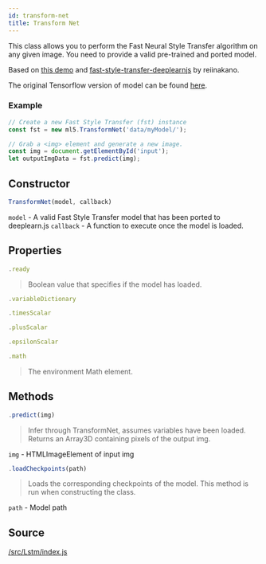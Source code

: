 ```yaml
---
id: transform-net
title: Transform Net
---
```


This class allows you to perform the Fast Neural Style Transfer algorithm on any given image. You need to provide a valid pre-trained and ported model. 

Based on [this demo](https://github.com/PAIR-code/deeplearnjs/tree/0608feadbd897bca6ec7abf3340515fe5f2de1c2/demos/fast-style-transfer)
and [fast-style-transfer-deeplearnjs](https://github.com/reiinakano/fast-style-transfer-deeplearnjs) by reiinakano.

The original Tensorflow version of model can be found [here](https://github.com/lengstrom/fast-style-transfer).

### Example

```javascript
// Create a new Fast Style Transfer (fst) instance
const fst = new ml5.TransformNet('data/myModel/');

// Grab a <img> element and generate a new image.
const img = document.getElementById('input');
let outputImgData = fst.predict(img);
```

## Constructor
  ```javascript
  TransformNet(model, callback)
  ```
  `model` - A valid Fast Style Transfer model that has been ported to deeplearn.js
  `callback` - A function to execute once the model is loaded.

## Properties

  ```javascript
  .ready
  ```
  > Boolean value that specifies if the model has loaded.

  ```javascript
  .variableDictionary
  ```
  > 

  ```javascript
  .timesScalar
  ```
  > 

  ```javascript
  .plusScalar
  ```
  > 

  ```javascript
  .epsilonScalar
  ```
  > 

  ```javascript
  .math
  ```
  > The environment Math element.

## Methods

  ```javascript
  .predict(img)
  ```
  > Infer through TransformNet, assumes variables have been loaded. Returns an Array3D containing pixels of the output img.

  `img` -  HTMLImageElement of input img

  ```javascript
  .loadCheckpoints(path)
  ```
  > Loads the corresponding checkpoints of the model. This method is run when constructing the class.

  `path` - Model path

## Source

[/src/Lstm/index.js](https://github.com/ITPNYU/ml5/tree/master/src/TransformNet)